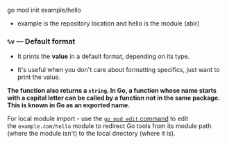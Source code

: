 go mod init example/hello 
- example is the repository location and hello is the module (abir)


### `%v` — Default format

- It prints the **value** in a default format, depending on its type.
    
- It's useful when you don't care about formatting specifics, just want to print the value.


**The function also returns a `string`. In Go, a function whose name starts with a capital letter can be called by a function not in the same package. This is known in Go as an exported name.**


For local module import - 
use the [`go mod edit` command](https://go.dev/ref/mod#go-mod-edit) to edit the `example.com/hello` module to redirect Go tools from its module path (where the module isn't) to the local directory (where it is).